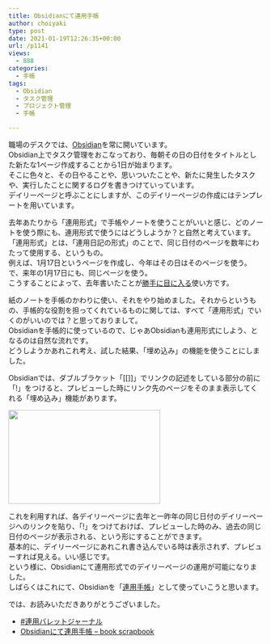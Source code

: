 ```yaml
---
title: Obsidianにて連用手帳
author: choiyaki
type: post
date: 2021-01-19T12:26:35+00:00
url: /p1141
views:
  - 888
categories:
  - 手帳
tags:
  - Obsidian
  - タスク管理
  - プロジェクト管理
  - 手帳

---
```

職場のデスクでは、[Obsidian][1]を常に開いています。  
Obsidian上でタスク管理をおこなっており、毎朝その日の日付をタイトルとした新たな1ページ作成することから1日が始まります。  
そこに色々と、その日やることや、思いついたことや、新たに発生したタスクや、実行したことに関するログを書きつけていっています。  
デイリーページと呼ぶことにしますが、このデイリーページの作成にはテンプレートを用いています。

去年あたりから「連用形式」で手帳やノートを使うことがいいと感じ、どのノートを使う際にも、連用形式で使うにはどうしようか？と自然と考えています。  
「連用形式」とは、「連用日記の形式」のことで、同じ日付のページを数年にわたって使用する、というもの。  
例えば、1月17日というページを作成し、今年はその日はそのページを使う。で、来年の1月17日にも、同じページを使う。  
こうすることによって、去年書いたことが[勝手に目に入る][2]使い方です。

紙のノートを手帳のかわりに使い、それをやり始めました。それからというもの、手帳的な役割を担ってくれているものに関しては、すべて「連用形式」でいくのがいいのでは？と思っておりまして。  
Obsidianを手帳的に使っているので、じゃあObsidianも連用形式にしよう、となるのは自然な流れです。  
どうしようかあれこれ考え、試した結果、「埋め込み」の機能を使うことにしました。

Obsidianでは、ダブルブラケット「[[]]」でリンクの記述をしている部分の前に「!」をつけると、プレビューした時にリンク先のページをそのまま表示してくれる「埋め込み」機能があります。

<img loading="lazy" class="alignnone size-medium wp-image-1143" src="https://i0.wp.com/choiyaki.com/wp-content/uploads/2021/01/3DD1586B-AEAE-40E8-8230-C57B84D1A2F6.jpeg?resize=300%2C186&#038;ssl=1" alt="" width="300" height="186" srcset="https://i0.wp.com/choiyaki.com/wp-content/uploads/2021/01/3DD1586B-AEAE-40E8-8230-C57B84D1A2F6.jpeg?resize=300%2C186&ssl=1 300w, https://i0.wp.com/choiyaki.com/wp-content/uploads/2021/01/3DD1586B-AEAE-40E8-8230-C57B84D1A2F6.jpeg?resize=768%2C477&ssl=1 768w, https://i0.wp.com/choiyaki.com/wp-content/uploads/2021/01/3DD1586B-AEAE-40E8-8230-C57B84D1A2F6.jpeg?resize=825%2C510&ssl=1 825w, https://i0.wp.com/choiyaki.com/wp-content/uploads/2021/01/3DD1586B-AEAE-40E8-8230-C57B84D1A2F6.jpeg?w=891&ssl=1 891w" sizes="(max-width: 300px) 100vw, 300px" data-recalc-dims="1" /> 

これを利用すれば、各デイリーページに去年と一昨年の同じ日付のデイリーページへのリンクを貼り、「!」をつけておけば、プレビューした時のみ、過去の同じ日付のページが表示される、という形にすることができます。  
基本的に、デイリーページにあれこれ書き込んでいる時は表示されず、プレビューすれば見える。いい感じです。  
という様に、Obsidianにて連用形式でのデイリーページの運用が可能になりました。  
しばらくはこれにて、Obsidianを「[連用手帳][3]」として使っていこうと思います。

では、お読みいただきありがとうございました。

  * [#連用バレットジャーナル][4]
  * [Obsidianにて連用手帳 &#8211; book scrapbook][5]

 [1]: https://scrapbox.io/choiyaki-hondana/Obsidian
 [2]: https://scrapbox.io/choiyaki-hondana/%E5%8B%9D%E6%89%8B%E3%81%AB%E7%9B%AE%E3%81%AB%E5%85%A5%E3%82%8B
 [3]: https://scrapbox.io/choiyaki-hondana/%E9%80%A3%E7%94%A8%E6%89%8B%E5%B8%B3
 [4]: https://scrapbox.io/choiyaki-hondana/%E9%80%A3%E7%94%A8%E3%83%90%E3%83%AC%E3%83%83%E3%83%88%E3%82%B8%E3%83%A3%E3%83%BC%E3%83%8A%E3%83%AB
 [5]: https://scrapbox.io/choiyaki-hondana/Obsidian%E3%81%AB%E3%81%A6%E9%80%A3%E7%94%A8%E6%89%8B%E5%B8%B3
